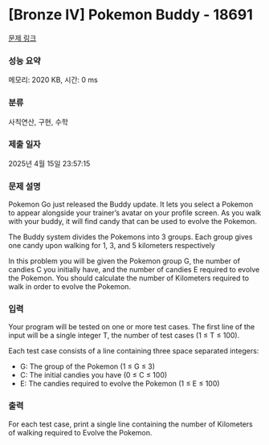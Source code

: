 # [Bronze IV] Pokemon Buddy - 18691 

[문제 링크](https://www.acmicpc.net/problem/18691) 

### 성능 요약

메모리: 2020 KB, 시간: 0 ms

### 분류

사칙연산, 구현, 수학

### 제출 일자

2025년 4월 15일 23:57:15

### 문제 설명

<p>Pokemon Go just released the Buddy update. It lets you select a Pokemon to appear alongside your trainer’s avatar on your profile screen. As you walk with your buddy, it will find candy that can be used to evolve the Pokemon.</p>

<p>The Buddy system divides the Pokemons into 3 groups. Each group gives one candy upon walking for 1, 3, and 5 kilometers respectively</p>

<p>In this problem you will be given the Pokemon group G, the number of candies C you initially have, and the number of candies E required to evolve the Pokemon. You should calculate the number of Kilometers required to walk in order to evolve the Pokemon.</p>

### 입력 

 <p>Your program will be tested on one or more test cases. The first line of the input will be a single integer T, the number of test cases (1 ≤ T ≤ 100).</p>

<p>Each test case consists of a line containing three space separated integers:</p>

<ul>
	<li>G: The group of the Pokemon (1 ≤ G ≤ 3)</li>
	<li>C: The initial candies you have (0 ≤ C ≤ 100)</li>
	<li>E: The candies required to evolve the Pokemon (1 ≤ E ≤ 100)</li>
</ul>

### 출력 

 <p>For each test case, print a single line containing the number of Kilometers of walking required to Evolve the Pokemon.</p>

